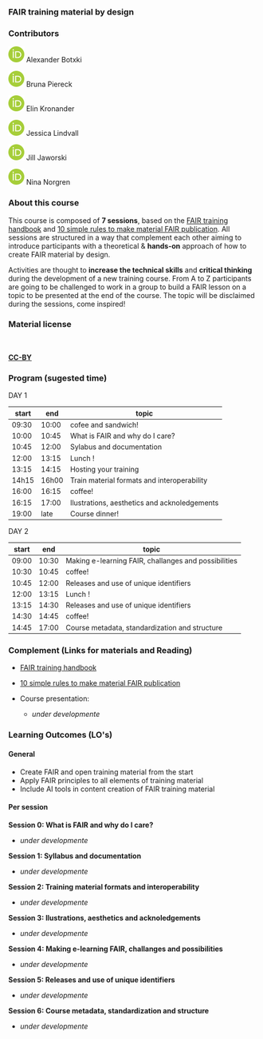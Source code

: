 ### FAIR training material by __design__

### Contributors

[![ORCID](https://raw.githubusercontent.com/vibbits/rdm-introductory-course/main/images/logos/32px-ORCID_iD.svg.png)](https://orcid.org/0000-0001-6691-4233) Alexander Botxki

[![ORCID](https://raw.githubusercontent.com/vibbits/rdm-introductory-course/main/images/logos/32px-ORCID_iD.svg.png)](https://orcid.org/0000-0001-5958-0669) Bruna Piereck

[![ORCID](https://raw.githubusercontent.com/vibbits/rdm-introductory-course/main/images/logos/32px-ORCID_iD.svg.png)](https://orcid.org/0000-0003-0280-6318) Elin Kronander

[![ORCID](https://raw.githubusercontent.com/vibbits/rdm-introductory-course/main/images/logos/32px-ORCID_iD.svg.png)](https://orcid.org/0000-0002-5042-8481) Jessica Lindvall

[![ORCID](https://raw.githubusercontent.com/vibbits/rdm-introductory-course/main/images/logos/32px-ORCID_iD.svg.png)](https://orcid.org/) Jill Jaworski

[![ORCID](https://raw.githubusercontent.com/vibbits/rdm-introductory-course/main/images/logos/32px-ORCID_iD.svg.png)](https://orcid.org/0000-0002-3823-1555) Nina Norgren

### About this course

This course is composed of **7 sessions**, based on the [FAIR training handbook](https://elixir-europe-training.github.io/ELIXIR-TrP-FAIR-training-handbook/) and [10 simple rules to make material FAIR publication](https://journals.plos.org/ploscompbiol/article?id=10.1371/journal.pcbi.1007854). All sessions are structured in a way that complement each other aiming to introduce participants with a theoretical & **hands-on** approach of how to create FAIR material by design.

Activities are thought to **increase the technical skills** and **critical thinking** during the development of a new training course. From A to Z participants are going to be challenged to work in a group to build a FAIR lesson on a topic to be presented at the end of the course. The topic will be disclaimed during the sessions, come inspired!


### Material license

<img src="https://raw.githubusercontent.com/vibbits/rdm-course-2022/main/images/logos/CC-by.png" title="" alt="" width="143">

[**CC-BY**](https://creativecommons.org/licenses/by/4.0/)

### Program (sugested time)

DAY 1

| start 	| end   	| topic   	|
|-------	|-------	|---------	|
| 09:30 	| 10:00 	| cofee and sandwich! 	                      |
| 10:00 	| 10:45 	| What is FAIR and why do I care? 	       	  |
| 10:45 	| 12:00 	| Sylabus and documentation                	  |
| 12:00 	| 13:15 	| Lunch ! 	   	           	     	         	  |
| 13:15 	| 14:15 	| Hosting your training                       |
| 14h15   | 16h00   | Train material formats and interoperability |
| 16:00 	| 16:15 	| coffee!    	           	     	              |
| 16:15 	| 17:00 	| Ilustrations, aesthetics and acknoledgements|
| 19:00 	| late   	| Course dinner!      	                      |


DAY 2

| start 	| end   	| topic   	|
|-------	|-------	|---------	|
| 09:00 	| 10:30 	| Making e-learning FAIR, challanges and possibilities 	|
| 10:30 	| 10:45 	| coffee! 	           	           	                   	|
| 10:45 	| 12:00 	| Releases and use of unique identifiers               	|
| 12:00 	| 13:15 	| Lunch ! 	   	           	     	                	    |
| 13:15 	| 14:30 	| Releases and use of unique identifiers               	|
| 14:30 	| 14:45 	| coffee!    	           	     	                      	|
| 14:45 	| 17:00 	| Course metadata, standardization and structure      	|

### Complement (Links for materials and Reading)

- [FAIR training handbook](https://elixir-europe-training.github.io/ELIXIR-TrP-FAIR-training-handbook/)
- [10 simple rules to make material FAIR publication](https://journals.plos.org/ploscompbiol/article?id=10.1371/journal.pcbi.1007854)

- Course presentation:
  
  - *under developmente*
  

### Learning Outcomes (LO's)

#### General 

- Create FAIR and open training material from the start 
- Apply FAIR principles to all elements of training material
- Include AI tools in content creation of FAIR training material

#### Per session

**Session 0: What is FAIR and why do I care?**

- *under developmente*

**Session 1: Syllabus and documentation**

- *under developmente*

**Session 2: Training material formats and interoperability**

- *under developmente*

**Session 3: Ilustrations, aesthetics and acknoledgements**

- *under developmente*

**Session 4: Making e-learning FAIR, challanges and possibilities**

- *under developmente*

**Session 5: Releases and use of unique identifiers**

- *under developmente*

**Session 6: Course metadata, standardization and structure**

- *under developmente*
